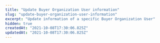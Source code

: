 ```yaml
---
title: "Update Buyer Organization User information"
slug: "update-buyer-organization-user-information"
excerpt: "Update information of a specific Buyer Organization User"
hidden: true
createdAt: "2021-10-08T17:30:06.825Z"
updatedAt: "2021-10-08T17:30:06.825Z"
---
```

